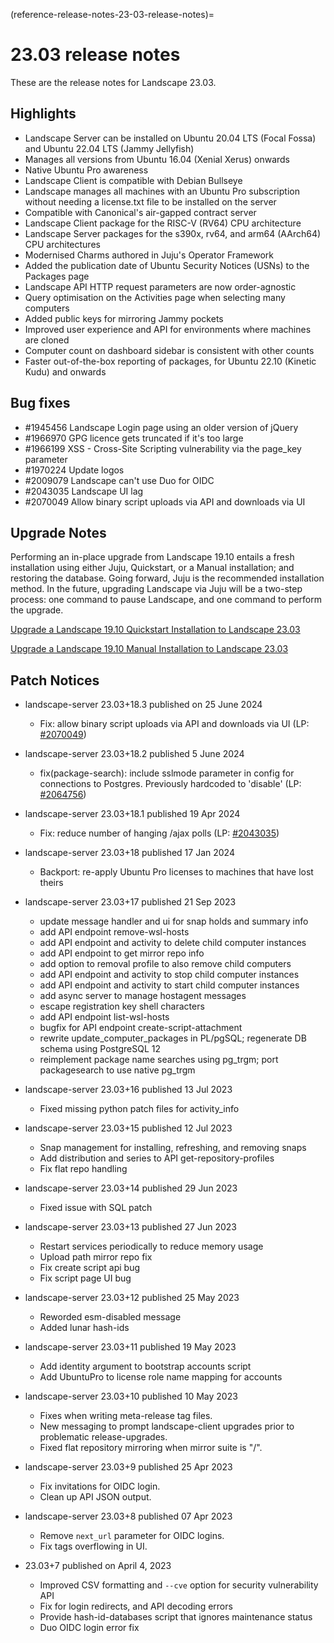 (reference-release-notes-23-03-release-notes)=
# 23.03 release notes

These are the release notes for Landscape 23.03.

## Highlights
* Landscape Server can be installed on Ubuntu 20.04 LTS (Focal Fossa) and Ubuntu 22.04 LTS (Jammy Jellyfish)
* Manages all versions from Ubuntu 16.04 (Xenial Xerus) onwards
* Native Ubuntu Pro awareness
* Landscape Client is compatible with Debian Bullseye
* Landscape manages all machines with an Ubuntu Pro subscription without needing a license.txt file to be installed on the server
* Compatible with Canonical's air-gapped contract server
* Landscape Client package for the RISC-V (RV64) CPU architecture
* Landscape Server packages for the s390x, rv64, and arm64 (AArch64) CPU architectures
* Modernised Charms authored in Juju's Operator Framework
* Added the publication date of Ubuntu Security Notices (USNs) to the Packages page
* Landscape API HTTP request parameters are now order-agnostic
* Query optimisation on the Activities page when selecting many computers
* Added public keys for mirroring Jammy pockets
* Improved user experience and API for environments where machines are cloned
* Computer count on dashboard sidebar is consistent with other counts
* Faster out-of-the-box reporting of packages, for Ubuntu 22.10 (Kinetic Kudu) and onwards

## Bug fixes
* #1945456 Landscape Login page using an older version of jQuery
* #1966970 GPG licence gets truncated if it's too large
* #1966199 XSS - Cross-Site Scripting vulnerability via the page_key parameter
* #1970224 Update logos
* #2009079 Landscape can't use Duo for OIDC
* #2043035 Landscape UI lag
* #2070049 Allow binary script uploads via API and downloads via UI

## Upgrade Notes
Performing an in-place upgrade from Landscape 19.10 entails a fresh installation using either Juju, Quickstart, or a Manual installation; and restoring the database. Going forward, Juju is the recommended installation method. In the future, upgrading Landscape via Juju will be a two-step process: one command to pause Landscape, and one command to perform the upgrade.

[Upgrade a Landscape 19.10 Quickstart Installation to Landscape 23.03](https://discourse.ubuntu.com/t/upgrade-a-landscape-19-10-quickstart-installation-to-landscape-23-03/34336/)

[Upgrade a Landscape 19.10 Manual Installation to Landscape 23.03](https://discourse.ubuntu.com/t/upgrade-a-landscape-19-10-manual-installation-to-landscape-23-03/34335/)

## Patch Notices

- landscape-server 23.03+18.3 published on 25 June 2024

   * Fix: allow binary script uploads via API and downloads via UI (LP: [#2070049](https://bugs.launchpad.net/landscape/+bug/2070049))

- landscape-server 23.03+18.2 published 5 June 2024

  * fix(package-search): include sslmode parameter in config for connections to Postgres. Previously hardcoded to 'disable' (LP: [#2064756](https://launchpad.net/bugs/2064756))

- landscape-server 23.03+18.1 published 19 Apr 2024

  * Fix: reduce number of hanging /ajax polls (LP: [#2043035](https://launchpad.net/bugs/2043035))

- landscape-server 23.03+18 published 17 Jan 2024

  * Backport: re-apply Ubuntu Pro licenses to machines that have lost theirs

- landscape-server 23.03+17 published 21 Sep 2023

  * update message handler and ui for snap holds and summary info
  * add API endpoint remove-wsl-hosts
  * add API endpoint and activity to delete child computer instances
  * add API endpoint to get mirror repo info
  * add option to removal profile to also remove child computers
  * add API endpoint and activity to stop child computer instances
  * add API endpoint and activity to start child computer instances
  * add async server to manage hostagent messages
  * escape registration key shell characters
  * add API endpoint list-wsl-hosts
  * bugfix for API endpoint create-script-attachment
  * rewrite update_computer_packages in PL/pgSQL; regenerate DB schema using
    PostgreSQL 12
  * reimplement package name searches using pg_trgm; port packagesearch to use
    native pg_trgm

- landscape-server 23.03+16 published 13 Jul 2023

  * Fixed missing python patch files for activity_info

- landscape-server 23.03+15 published 12 Jul 2023

  * Snap management for installing, refreshing, and removing snaps
  * Add distribution and series to API get-repository-profiles
  * Fix flat repo handling

- landscape-server 23.03+14 published 29 Jun 2023

  * Fixed issue with SQL patch

- landscape-server 23.03+13 published 27 Jun 2023

  * Restart services periodically to reduce memory usage
  * Upload path mirror repo fix
  * Fix create script api bug
  * Fix script page UI bug

- landscape-server 23.03+12 published 25 May 2023

  * Reworded esm-disabled message
  * Added lunar hash-ids

- landscape-server 23.03+11 published 19 May 2023

  * Add identity argument to bootstrap accounts script
  * Add UbuntuPro to license role name mapping for accounts

- landscape-server 23.03+10 published 10 May 2023

  * Fixes when writing meta-release tag files.
  * New messaging to prompt landscape-client upgrades prior to problematic
    release-upgrades.
  * Fixed flat repository mirroring when mirror suite is "/".

- landscape-server 23.03+9 published 25 Apr 2023

  * Fix invitations for OIDC login.
  * Clean up API JSON output.

- landscape-server 23.03+8 published 07 Apr 2023

  * Remove `next_url` parameter for OIDC logins.
  * Fix tags overflowing in UI. 

- 23.03+7 published on April 4, 2023
  * Improved CSV formatting and `--cve` option for security vulnerability API
  * Fix for login redirects, and API decoding errors
  * Provide hash-id-databases script that ignores maintenance status
  * Duo OIDC login error fix

